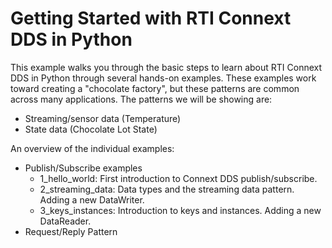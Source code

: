 # Getting Started with RTI Connext DDS in Python

This example walks you through the basic steps to learn about RTI Connext DDS in Python through 
several hands-on examples. These examples work toward creating a "chocolate factory", but these
patterns are common across many applications. The patterns we will be showing are:
* Streaming/sensor data (Temperature)
* State data (Chocolate Lot State)

An overview of the individual examples:
* Publish/Subscribe examples
    * 1_hello_world: First introduction to Connext DDS publish/subscribe.
    * 2_streaming_data: Data types and the streaming data pattern. Adding a new DataWriter.
    * 3_keys_instances: Introduction to keys and instances. Adding a new DataReader.
* Request/Reply Pattern

